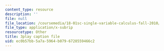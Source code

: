 ```yaml
---
content_type: resource
description: ''
file: null
file_location: /coursemedia/18-01sc-single-variable-calculus-fall-2010/ec0b57bb5a7a5964b0796728559466c2_TpWQlKHPyJ4.vtt
file_type: application/x-subrip
resourcetype: Other
title: 3play caption file
uid: ec0b57bb-5a7a-5964-b079-6728559466c2
---
```

